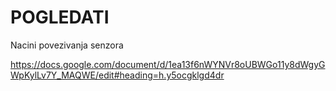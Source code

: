 # POGLEDATI

Nacini povezivanja senzora 

https://docs.google.com/document/d/1ea13f6nWYNVr8oUBWGo11y8dWgyGWpKylLv7Y_MAQWE/edit#heading=h.y5ocgklgd4dr